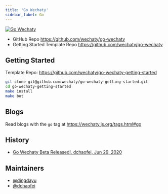 ```yaml
---
title: 'Go Wechaty'
sidebar_label: Go
---
```


[![Go Wechaty](https://img.shields.io/badge/Wechaty-Go-7de)](https://github.com/wechaty/go-wechaty)

- GitHub Repo <https://github.com/wechaty/go-wechaty>
- Getting Started Template Repo <https://github.com/wechaty/go-wechaty>

## Getting Started

Template Repo: <https://github.com/wechaty/go-wechaty-getting-started>

```sh
git clone git@github.com:wechaty/go-wechaty-getting-started.git
cd go-wechaty-getting-started
make install
make bot
```

## Blogs

Read blogs with the `go` tag at <https://wechaty.js.org/tags.html#go>

## History

- [Go Wechaty Beta Released!, dchaofei, Jun 29, 2020](https://wechaty.js.org/2020/06/29/go-wechaty-beta-released/)

## Maintainers

- [@dingdayu](https://github.com/dingdayu)
- [@dchaofei](https://wechaty.js.org/contributors/dchaofei)
